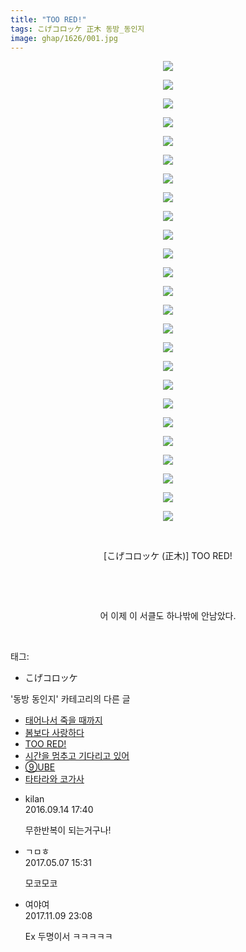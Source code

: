 ```yaml
---
title: "TOO RED!"
tags: こげコロッケ 正木 동방_동인지
image: ghap/1626/001.jpg
---
```

<div class="article">
<p style="text-align: center; clear: none; float: none;"><img src="{{ site.nasurl }}/ghap/1626/001.jpg"/></p>
<p style="text-align: center; clear: none; float: none;"><img src="{{ site.nasurl }}/ghap/1626/002.jpg"/></p>
<p style="text-align: center; clear: none; float: none;"><img src="{{ site.nasurl }}/ghap/1626/003.jpg"/></p>
<p style="text-align: center; clear: none; float: none;"><img src="{{ site.nasurl }}/ghap/1626/004.jpg"/></p>
<p style="text-align: center; clear: none; float: none;"><img src="{{ site.nasurl }}/ghap/1626/005.jpg"/></p>
<p style="text-align: center; clear: none; float: none;"><img src="{{ site.nasurl }}/ghap/1626/006.jpg"/></p>
<p style="text-align: center; clear: none; float: none;"><img src="{{ site.nasurl }}/ghap/1626/007.jpg"/></p>
<p style="text-align: center; clear: none; float: none;"><img src="{{ site.nasurl }}/ghap/1626/008.jpg"/></p>
<p style="text-align: center; clear: none; float: none;"><img src="{{ site.nasurl }}/ghap/1626/009.jpg"/></p>
<p style="text-align: center; clear: none; float: none;"><img src="{{ site.nasurl }}/ghap/1626/010.jpg"/></p>
<p style="text-align: center; clear: none; float: none;"><img src="{{ site.nasurl }}/ghap/1626/011.jpg"/></p>
<p style="text-align: center; clear: none; float: none;"><img src="{{ site.nasurl }}/ghap/1626/012.jpg"/></p>
<p style="text-align: center; clear: none; float: none;"><img src="{{ site.nasurl }}/ghap/1626/013.jpg"/></p>
<p style="text-align: center; clear: none; float: none;"><img src="{{ site.nasurl }}/ghap/1626/014.jpg"/></p>
<p style="text-align: center; clear: none; float: none;"><img src="{{ site.nasurl }}/ghap/1626/015.jpg"/></p>
<p style="text-align: center; clear: none; float: none;"><img src="{{ site.nasurl }}/ghap/1626/016.jpg"/></p>
<p style="text-align: center; clear: none; float: none;"><img src="{{ site.nasurl }}/ghap/1626/017.jpg"/></p>
<p style="text-align: center; clear: none; float: none;"><img src="{{ site.nasurl }}/ghap/1626/018.jpg"/></p>
<p style="text-align: center; clear: none; float: none;"><img src="{{ site.nasurl }}/ghap/1626/019.jpg"/></p>
<p style="text-align: center; clear: none; float: none;"><img src="{{ site.nasurl }}/ghap/1626/020.jpg"/></p>
<p style="text-align: center; clear: none; float: none;"><img src="{{ site.nasurl }}/ghap/1626/021.jpg"/></p>
<p style="text-align: center; clear: none; float: none;"><img src="{{ site.nasurl }}/ghap/1626/022.jpg"/></p>
<p style="text-align: center; clear: none; float: none;"><img src="{{ site.nasurl }}/ghap/1626/023.jpg"/></p>
<p style="text-align: center; clear: none; float: none;"><img src="{{ site.nasurl }}/ghap/1626/024.jpg"/></p>
<p style="text-align: center; clear: none; float: none;"><img src="{{ site.nasurl }}/ghap/1626/025.jpg"/></p>
<p style="text-align: center; clear: none; float: none;"><br/></p>
<p style="text-align: center; clear: none; float: none;">[こげコロッケ (正木)] TOO RED!</p>
<p style="text-align: center; clear: none; float: none;"><br/></p>
<p style="text-align: center; clear: none; float: none;"><br/></p>
<p style="text-align: center; clear: none; float: none;">어 이제 이 서클도 하나밖에 안남았다.</p>
<p><br/></p>
</div><div class="tagTrail">
<p>태그: </p>
<ul>
<li>こげコロッケ</li>
</ul>
</div><div class="another">
<p>'동방 동인지' 카테고리의 다른 글</p>
<ul>
<li><a href="/2016-08-16-ghap_1628">태어나서 죽을 때까지</a></li>
<li><a href="/2016-08-16-ghap_1627">봄보다 사랑하다</a></li>
<li><a href="/2016-08-16-ghap_1626">TOO RED!</a></li>
<li><a href="/2016-08-16-ghap_1625">시간을 멈추고 기다리고 있어</a></li>
<li><a href="/2016-08-16-ghap_1624">⑨UBE</a></li>
<li><a href="/2016-08-16-ghap_1623">타타라와 코가사</a></li>
</ul>
</div><div class="cb_module cb_fluid">
<div class="cb_wrt cb_profile">
<div class="comment">
<ul>
<li class="cb_thumb_off" id="comment14805730">
<div class="cb_comment_area">
<div class="cb_info_area">
<div class="cb_section">
<span class="cb_nick_name">kilan</span>
</div>
<div class="cb_section">
<span class="cb_date">2016.09.14 17:40 </span>
</div>
</div>
<div class="cb_dsc_comment">
<p class="cb_dsc">
											무한반복이 되는거구나!
										</p>
</div>
</div></li>
<li class="cb_thumb_off" id="comment14982957">
<div class="cb_comment_area">
<div class="cb_info_area">
<div class="cb_section">
<span class="cb_nick_name">ㄱㅁㅎ</span>
</div>
<div class="cb_section">
<span class="cb_date">2017.05.07 15:31 </span>
</div>
</div>
<div class="cb_dsc_comment">
<p class="cb_dsc">
											모코모코
										</p>
</div>
</div></li>
<li class="cb_thumb_off" id="comment15126266">
<div class="cb_comment_area">
<div class="cb_info_area">
<div class="cb_section">
<span class="cb_nick_name">여야여</span>
</div>
<div class="cb_section">
<span class="cb_date">2017.11.09 23:08 </span>
</div>
</div>
<div class="cb_dsc_comment">
<p class="cb_dsc">
											Ex 두명이서 ㅋㅋㅋㅋㅋ<br/>
</p>
</div>
</div></li>
</ul>
</div>
</div><!-- commentList close -->
</div>